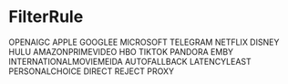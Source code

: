 # FilterRule
OPENAIGC
APPLE
GOOGLEE
MICROSOFT
TELEGRAM 
NETFLIX
DISNEY
HULU
AMAZONPRIMEVIDEO
HBO
TIKTOK
PANDORA
EMBY
INTERNATIONALMOVIEMEIDA
AUTOFALLBACK
LATENCYLEAST
PERSONALCHOICE
DIRECT
REJECT
PROXY
